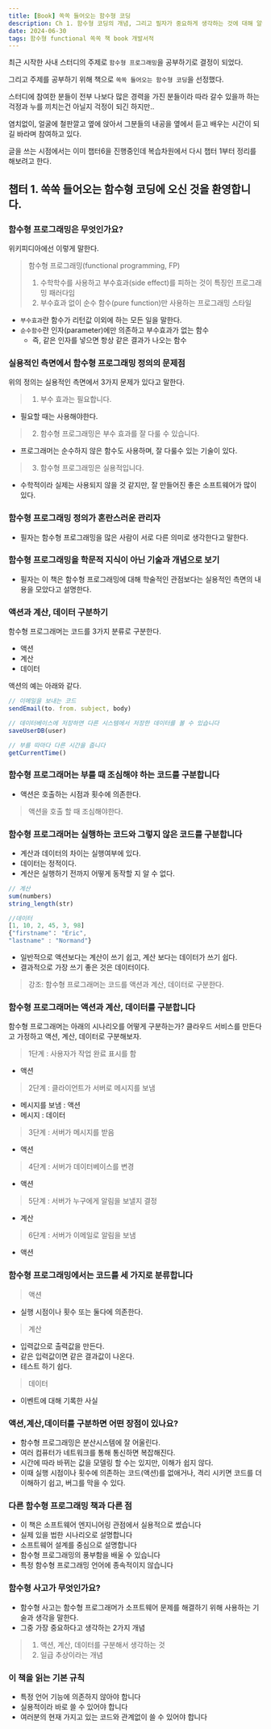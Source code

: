 ```yaml
---
title: [Book] 쏙쏙 들어오는 함수형 코딩 
description: Ch 1. 함수형 코딩의 개념, 그리고 필자가 중요하게 생각하는 것에 대해 알아보자
date: 2024-06-30
tags: 함수형 functional 쏙쏙 책 book 개발서적
---
```


최근 시작한 사내 스터디의 주제로 `함수형 프로그래밍`을 공부하기로 결정이 되었다.

그리고 주제를 공부하기 위해 책으로 `쏙쏙 들어오는 함수형 코딩`을 선정했다.

스터디에 참여한 분들이 전부 나보다 많은 경력을 가진 분들이라 따라 갈수 있을까 하는 걱정과 누를 끼치는건 아닐지 걱정이 되긴 하지만..

염치없이, 얼굴에 철판깔고 옆에 앉아서 그분들의 내공을 옆에서 듣고 배우는 시간이 되길 바라며 참여하고 있다.

글을 쓰는 시점에서는 이미 챕터6을 진행중인데 복습차원에서 다시 챕터 1부터 정리를 해보려고 한다.

## 챕터 1. 쏙쏙 들어오는 함수형 코딩에 오신 것을 환영합니다.

### 함수형 프로그래밍은 무엇인가요?

위키피디아에선 이렇게 말한다.

> 함수형 프로그래밍(functional programming, FP)
>1. 수학학수를 사용하고 부수효과(side effect)를 피하는 것이 특징인 프로그래밍 패러다임
>2. 부수효과 없이 순수 함수(pure function)만 사용하는 프로그래밍 스타일

- `부수효과`란 함수가 리턴값 이외에 하는 모든 일을 말한다.
- `순수함수`란 인자(parameter)에만 의존하고 부수효과가 없는 함수
  - 즉, 같은 인자를 넣으면 항상 같은 결과가 나오는 함수

### 실용적인 측면에서 함수형 프로그래밍 정의의 문제점

위의 정의는 실용적인 측면에서 3가지 문제가 있다고 말한다.

> 1. 부수 효과는 필요합니다. 
- 필요할 때는 사용해야한다.

> 2. 함수형 프로그래밍은 부수 효과를 잘 다룰 수 있습니다.
- 프로그래머는 순수하지 않은 함수도 사용하며, 잘 다룰수 있는 기술이 있다.

> 3. 함수형 프로그래밍은 실용적입니다.
- 수학적이라 실제는 사용되지 않을 것 같지만, 잘 만들어진 좋은 소프트웨어가 많이 있다.

### 함수형 프로그래밍 정의가 혼란스러운 관리자
- 필자는 함수형 프로그래밍을 많은 사람이 서로 다른 의미로 생각한다고 말한다.

### 함수형 프로그래밍을 학문적 지식이 아닌 기술과 개념으로 보기 
- 필자는 이 책은 함수형 프로그래밍에 대해 학술적인 관점보다는 실용적인 측면의 내용을 모았다고 설명한다.

### 액션과 계산, 데이터 구분하기 

함수형 프로그래머는 코드를 3가지 분류로 구분한다.
- 액션
- 계산
- 데이터

액션의 예는 아래와 같다.

```js
// 이메일을 보내는 코드
sendEmail(to. from. subject, body)

// 데이터베이스에 저장하면 다른 시스템에서 저장한 데이터를 볼 수 있습니다
saveUserDB(user)

// 부를 따마다 다른 시간을 줍니다
getCurrentTime()
```

### 함수형 프로그래머는 부를 때 조심해야 하는 코드를 구분합니다 
- 액션은 호출하는 시점과 횟수에 의존한다.
> 액션을 호출 할 때 조심해야한다.


### 함수형 프로그래머는 실행하는 코드와 그렇지 않은 코드를 구분합니다
- 계산과 데이터의 차이는 실행여부에 있다.
- 데이터는 정적이다.
- 계산은 실행하기 전까지 어떻게 동작할 지 알 수 없다.

```js
// 계산
sum(numbers)
string_length(str)
```

```js
//데이터
[1, 10, 2, 45, 3, 98]
{"firstname"： "Eric",
"lastname" : "Normand"}
```

- 일반적으로 액션보다는 계산이 쓰기 쉽고, 계산 보다는 데이터가 쓰기 쉽다.
- 결과적으로 가장 쓰기 좋은 것은 데이터이다.

> 강조: 함수형 프로그래머는 코드를 액션과 계산, 데이터로 구분한다.

### 함수형 프로그래머는 액션과 계산, 데이터를 구분합니다

함수형 프로그래머는 아래의 시나리오를 어떻게 구분하는가?
클라우드 서비스를 만든다고 가정하고 액션, 계산, 데이터로 구분해보자.

>1단계 : 사용자가 작업 완료 표시를 함 
- 액션
>2단계 : 클라이언트가 서버로 메시지를 보냄
- 메시지를 보냄 : 액션
- 메시지 : 데이터
>3단계 : 서버가 메시지를 받음
- 액션
>4단계 : 서버가 데이터베이스를 변경
- 액션
>5단계 : 서버가 누구에게 알림을 보낼지 결정
- 계산
>6단계 : 서버가 이메일로 알림을 보냄
- 액션

### 함수형 프로그래밍에서는 코드를 세 가지로 분류합니다

> 액션
- 실행 시점이나 횟수 또는 둘다에 의존한다.

> 계산
- 입력값으로 출력값을 만든다.
- 같은 입력값이면 같은 결과값이 나온다.
- 테스트 하기 쉽다.

> 데이터 
- 이벤트에 대해 기록한 사실


### 액션,계산,데이터를 구분하면 어떤 장점이 있나요? 
- 함수형 프로그래밍은 분산시스템에 잘 어울린다.
- 여러 컴퓨터가 네트워크를 통해 통신하면 복잡해진다.
- 시간에 따라 바뀌는 값을 모델링 할 수는 있지만, 이해가 쉽지 않다.
- 이때 실행 시점이나 횟수에 의존하는 코드(액션)를 없애거나, 격리 시키면 코드를 더 이해하기 쉽고, 버그를 막을 수 있다.

### 다른 함수형 프로그래밍 책과 다른 점
- 이 책은 소프트웨어 엔지니어링 관점에서 실용적으로 썼습니다
- 실제 있을 법한 시나리오로 설명합니다
- 소프트웨어 설계를 중심으로 설명합니다
- 함수형 프로그래밍의 풍부함을 배울 수 있습니다
- 특정 함수형 프로그래밍 언어에 종속적이지 않습니다

### 함수형 사고가 무엇인가요? 
- 함수형 사고는 함수형 프로그래머가 소프트웨어 문제를 해결하기 위해 사용하는 기술과 생각을 말한다.
- 그중 가장 중요하다고 생각하는 2가지 개념
> 1. 액션, 계산, 데이터를 구분해서 생각하는 것
> 2. 일급 추상이라는 개념


### 이 책을 읽는 기본 규칙
- 특정 언어 기능에 의존하지 않아야 합니다
- 실용적이라 바로 쓸 수 있어야 합니다
- 여러분의 현재 가지고 있는 코드와 관계없이 쓸 수 있어야 합니다


